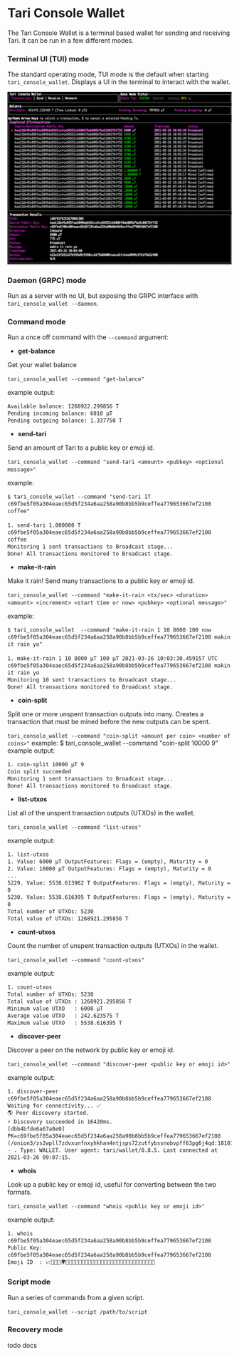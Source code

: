 # Tari Console Wallet

The Tari Console Wallet is a terminal based wallet for sending and receiving Tari. It can be run in a few different modes.

### Terminal UI (TUI) mode
The standard operating mode, TUI mode is the default when starting `tari_console_wallet`. Displays a UI in the terminal to interact with the wallet.

![](./docs/img/tui.png)

### Daemon (GRPC) mode
Run as a server with no UI, but exposing the GRPC interface with `tari_console_wallet --daemon`.

### Command mode
Run a once off command with the `--command` argument:

- **get-balance**

Get your wallet balance

`tari_console_wallet --command "get-balance"`

example output:
```
Available balance: 1268922.299856 T
Pending incoming balance: 6010 µT
Pending outgoing balance: 1.337750 T
```

- **send-tari**

Send an amount of Tari to a public key or emoji id.

`tari_console_wallet --command "send-tari <amount> <pubkey> <optional message>"`

example:
```
$ tari_console_wallet --command "send-tari 1T c69fbe5f05a304eaec65d5f234a6aa258a90b8bb5b9ceffea779653667ef2108 coffee"

1. send-tari 1.000000 T c69fbe5f05a304eaec65d5f234a6aa258a90b8bb5b9ceffea779653667ef2108 coffee
Monitoring 1 sent transactions to Broadcast stage...
Done! All transactions monitored to Broadcast stage.
```

- **make-it-rain**

Make it rain! Send many transactions to a public key or emoji id.

`tari_console_wallet --command "make-it-rain <tx/sec> <duration> <amount> <increment> <start time or now> <pubkey> <optional message>"`

example:
```
$ tari_console_wallet  --command "make-it-rain 1 10 8000 100 now c69fbe5f05a304eaec65d5f234a6aa258a90b8bb5b9ceffea779653667ef2108 makin it rain yo"

1. make-it-rain 1 10 8000 µT 100 µT 2021-03-26 10:03:30.459157 UTC c69fbe5f05a304eaec65d5f234a6aa258a90b8bb5b9ceffea779653667ef2108 makin it rain yo
Monitoring 10 sent transactions to Broadcast stage...
Done! All transactions monitored to Broadcast stage.
```

- **coin-split**

Split one or more unspent transaction outputs into many.
Creates a transaction that must be mined before the new outputs can be spent.

`tari_console_wallet --command "coin-split <amount per coin> <number of coins>"`
example:
$ tari_console_wallet --command "coin-split 10000 9"
example output:
```
1. coin-split 10000 µT 9
Coin split succeeded
Monitoring 1 sent transactions to Broadcast stage...
Done! All transactions monitored to Broadcast stage.
```

- **list-utxos**

List all of the unspent transaction outputs (UTXOs) in the wallet.

`tari_console_wallet --command "list-utxos"`

example output:
```
1. list-utxos
1. Value: 6000 µT OutputFeatures: Flags = (empty), Maturity = 0
2. Value: 10000 µT OutputFeatures: Flags = (empty), Maturity = 0
...
5229. Value: 5538.613962 T OutputFeatures: Flags = (empty), Maturity = 0
5230. Value: 5538.616395 T OutputFeatures: Flags = (empty), Maturity = 0
Total number of UTXOs: 5230
Total value of UTXOs: 1268921.295856 T
```

- **count-utxos**

Count the number of unspent transaction outputs (UTXOs) in the wallet.

`tari_console_wallet --command "count-utxos"`

example output:
```
1. count-utxos
Total number of UTXOs: 5230
Total value of UTXOs : 1268921.295856 T
Minimum value UTXO   : 6000 µT
Average value UTXO   : 242.623575 T
Maximum value UTXO   : 5538.616395 T
```

- **discover-peer**

Discover a peer on the network by public key or emoji id.

`tari_console_wallet --command "discover-peer <public key or emoji id>"`

example output:
```
1. discover-peer c69fbe5f05a304eaec65d5f234a6aa258a90b8bb5b9ceffea779653667ef2108
Waiting for connectivity... ✅
🌎 Peer discovery started.
⚡️ Discovery succeeded in 16420ms.
[dbb4bfde6a67a8e0] PK=c69fbe5f05a304eaec65d5f234a6aa258a90b8bb5b9ceffea779653667ef2108 (/onion3/zs2wpll7zdvxunfnxyhkhan4ntjsps72zutfybssnobvpff63pg6j4qd:18101) - . Type: WALLET. User agent: tari/wallet/0.8.5. Last connected at 2021-03-26 09:07:15.
```

- **whois**

Look up a public key or emoji id, useful for converting between the two formats.

`tari_console_wallet --command "whois <public key or emoji id>"`

example output:
```
1. whois c69fbe5f05a304eaec65d5f234a6aa258a90b8bb5b9ceffea779653667ef2108
Public Key: c69fbe5f05a304eaec65d5f234a6aa258a90b8bb5b9ceffea779653667ef2108
Emoji ID  : 📈👛💭🎾🌍👡🌋😻🚀🏉🔥🚓🍳👹👿🍕🐵🐼💡💦🎺👘🚌🚿👻🐛🏉🍵🏥🚌🍑🌞🍹
```

### Script mode

Run a series of commands from a given script.

`tari_console_wallet --script /path/to/script`

### Recovery mode
todo docs
